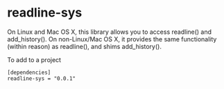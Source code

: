 readline-sys
============

On Linux and Mac OS X, this library allows you to access readline() and
add\_history(). On non-Linux/Mac OS X, it provides the same functionality
(within reason) as readline(), and shims add\_history().

To add to a project

```
[dependencies]
readline-sys = "0.0.1"
```
